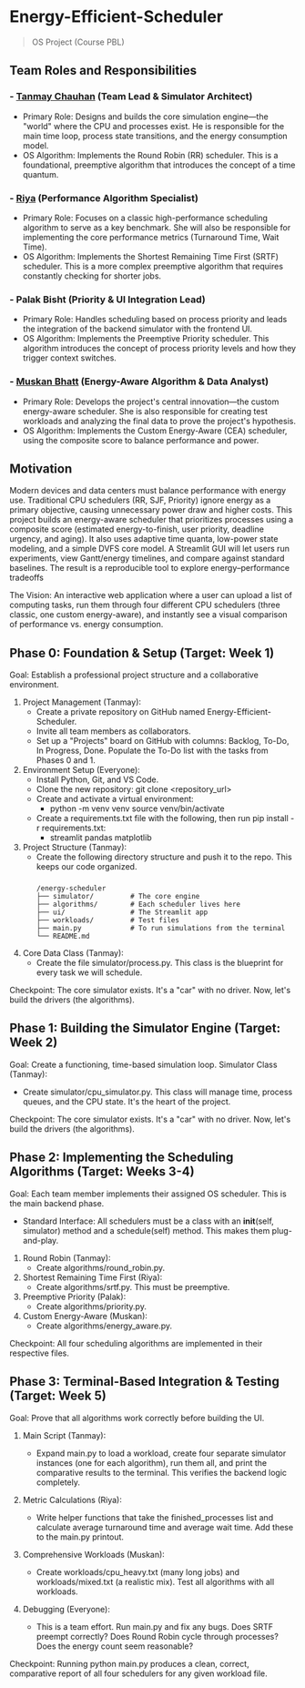 # Energy-Efficient-Scheduler
> OS Project (Course PBL)

## Team Roles and Responsibilities

### - [Tanmay Chauhan](https://github.com/tanmaychauhan12) (Team Lead & Simulator Architect)
  - Primary Role: Designs and builds the core simulation engine—the "world" where the CPU and processes exist. He is responsible for the main time loop, process state transitions, and the energy consumption model.
- OS Algorithm: Implements the Round Robin (RR) scheduler. This is a foundational, preemptive algorithm that introduces the concept of a time quantum.

### - [Riya](https://github.com/Riya05s) (Performance Algorithm Specialist)
  - Primary Role: Focuses on a classic high-performance scheduling algorithm to serve as a key benchmark. She will also be responsible for implementing the core performance metrics (Turnaround Time, Wait Time).
- OS Algorithm: Implements the Shortest Remaining Time First (SRTF) scheduler. This is a more complex preemptive algorithm that requires constantly checking for shorter jobs.

### - Palak Bisht (Priority & UI Integration Lead)
  - Primary Role: Handles scheduling based on process priority and leads the integration of the backend simulator with the frontend UI.
- OS Algorithm: Implements the Preemptive Priority scheduler. This algorithm introduces the concept of process priority levels and how they trigger context switches.

### - [Muskan Bhatt](https://github.com/muskanbhatt) (Energy-Aware Algorithm & Data Analyst)
  - Primary Role: Develops the project's central innovation—the custom energy-aware scheduler. She is also responsible for creating test workloads and analyzing the final data to prove the project's hypothesis.
- OS Algorithm: Implements the Custom Energy-Aware (CEA) scheduler, using the composite score to balance performance and power.

## Motivation
Modern devices and data centers must balance performance with energy use. Traditional CPU schedulers (RR, SJF, Priority) ignore energy as a primary objective, causing unnecessary power draw and higher costs. This project builds an energy-aware scheduler that prioritizes processes using a composite score (estimated energy-to-finish, user priority, deadline urgency, and aging). It also uses adaptive time quanta, low-power state modeling, and a simple DVFS core model. A
Streamlit GUI will let users run experiments, view Gantt/energy timelines, and compare against standard baselines. The result is a reproducible tool to explore energy–performance tradeoffs

The Vision: An interactive web application where a user can upload a list of computing tasks, run them through four different CPU schedulers (three classic, one custom energy-aware), and instantly see a visual comparison of performance vs. energy consumption.


## Phase 0: Foundation & Setup (Target: Week 1)
Goal: Establish a professional project structure and a collaborative environment.
 1. Project Management (Tanmay):
    - Create a private repository on GitHub named Energy-Efficient-Scheduler.
    - Invite all team members as collaborators.
    - Set up a "Projects" board on GitHub with columns: Backlog, To-Do, In Progress, Done. Populate the To-Do list with the tasks from Phases 0 and 1.
 2. Environment Setup (Everyone):
    - Install Python, Git, and VS Code.
    - Clone the new repository: git clone <repository_url>
    - Create and activate a virtual environment:
       - python -m venv venv
         source venv/bin/activate
    - Create a requirements.txt file with the following, then run pip install -r requirements.txt:
       - streamlit
         pandas
         matplotlib
  3. Project Structure (Tanmay):
     - Create the following directory structure and push it to the repo. This keeps our code organized.
        ###
           /energy-scheduler
           ├── simulator/         # The core engine
           ├── algorithms/        # Each scheduler lives here
           ├── ui/                # The Streamlit app
           ├── workloads/         # Test files
           ├── main.py            # To run simulations from the terminal
           └── README.md
  4. Core Data Class (Tanmay):
     - Create the file simulator/process.py. This class is the blueprint for every task we will schedule.

  Checkpoint: The core simulator exists. It's a "car" with no driver. Now, let's build the drivers (the algorithms).

## Phase 1: Building the Simulator Engine (Target: Week 2)
Goal: Create a functioning, time-based simulation loop.
Simulator Class (Tanmay):
  - Create simulator/cpu_simulator.py. This class will manage time, process queues, and the CPU state. It's the heart of the project.

Checkpoint: The core simulator exists. It's a "car" with no driver. Now, let's build the drivers (the algorithms).

## Phase 2: Implementing the Scheduling Algorithms (Target: Weeks 3-4)
Goal: Each team member implements their assigned OS scheduler. This is the main backend phase.
  - Standard Interface: All schedulers must be a class with an __init__(self, simulator) method and a schedule(self) method. This makes them plug-and-play.

  1. Round Robin (Tanmay):
     - Create algorithms/round_robin.py.
  2. Shortest Remaining Time First (Riya):
     - Create algorithms/srtf.py. This must be preemptive.
  4. Preemptive Priority (Palak):
     - Create algorithms/priority.py.
  5. Custom Energy-Aware (Muskan):
     - Create algorithms/energy_aware.py.

Checkpoint: All four scheduling algorithms are implemented in their respective files.

## Phase 3: Terminal-Based Integration & Testing (Target: Week 5)
Goal: Prove that all algorithms work correctly before building the UI.

  1. Main Script (Tanmay):
     - Expand main.py to load a workload, create four separate simulator instances (one for each algorithm), run them all, and print the comparative results to the terminal. This verifies the backend logic completely.

  2. Metric Calculations (Riya):
     - Write helper functions that take the finished_processes list and calculate average turnaround time and average wait time. Add these to the main.py printout.

  3. Comprehensive Workloads (Muskan):
     - Create workloads/cpu_heavy.txt (many long jobs) and workloads/mixed.txt (a realistic mix). Test all algorithms with all workloads.

  4. Debugging (Everyone):
     - This is a team effort. Run main.py and fix any bugs. Does SRTF preempt correctly? Does Round Robin cycle through processes? Does the energy count seem reasonable?

Checkpoint: Running python main.py produces a clean, correct, comparative report of all four schedulers for any given workload file.
